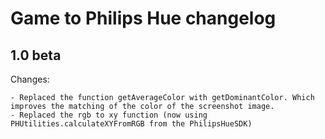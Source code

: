 # Game to Philips Hue changelog

## 1.0 beta
Changes:

	- Replaced the function getAverageColor with getDominantColor. Which improves the matching of the color of the screenshot image.
	- Replaced the rgb to xy function (now using PHUtilities.calculateXYFromRGB from the PhilipsHueSDK)